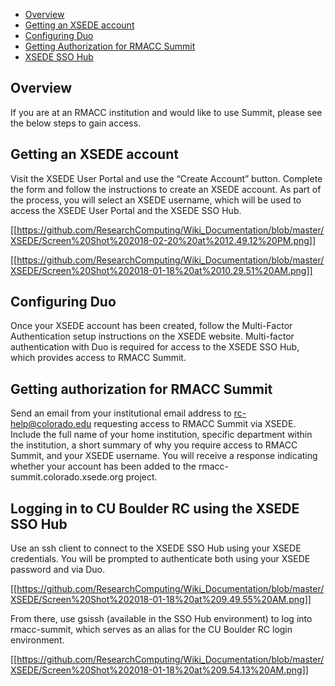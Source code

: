 - [Overview](#overview)
- [Getting an XSEDE account](#xsede-account)
- [Configuring Duo](#configuring-duo)
- [Getting Authorization for RMACC Summit](#getting-authorization-rmacc-summit)
- [XSEDE SSO Hub](#xsede-sso-hub)

## Overview

If you are at an RMACC institution and would like to use Summit, please see the below steps to gain access.  

## Getting an XSEDE account

Visit the XSEDE User Portal and use the “Create Account” button. Complete the form and follow the instructions to create an XSEDE account. As part of the process, you will select an XSEDE username, which will be used to access the XSEDE User Portal and the XSEDE SSO Hub.

[[https://github.com/ResearchComputing/Wiki_Documentation/blob/master/XSEDE/Screen%20Shot%202018-02-20%20at%2012.49.12%20PM.png]]

[[https://github.com/ResearchComputing/Wiki_Documentation/blob/master/XSEDE/Screen%20Shot%202018-01-18%20at%2010.29.51%20AM.png]]

## Configuring Duo

Once your XSEDE account has been created, follow the Multi-Factor Authentication setup instructions on the XSEDE website. Multi-factor authentication with Duo is required for access to the XSEDE SSO Hub, which provides access to RMACC Summit.

## Getting authorization for RMACC Summit

Send an email from your institutional email address to rc-help@colorado.edu requesting access to RMACC Summit via XSEDE. Include the full name of your home institution, specific department within the institution, a short summary of why you require access to RMACC Summit, and your XSEDE username. You will receive a response indicating whether your account has been added to the rmacc-summit.colorado.xsede.org project.

## Logging in to CU Boulder RC using the XSEDE SSO Hub

Use an ssh client to connect to the XSEDE SSO Hub using your XSEDE credentials. You will be prompted to authenticate both using your XSEDE password and via Duo.

[[https://github.com/ResearchComputing/Wiki_Documentation/blob/master/XSEDE/Screen%20Shot%202018-01-18%20at%209.49.55%20AM.png]]

From there, use gsissh (available in the SSO Hub environment) to log into rmacc-summit, which serves as an alias for the CU Boulder RC login environment.

[[https://github.com/ResearchComputing/Wiki_Documentation/blob/master/XSEDE/Screen%20Shot%202018-01-18%20at%209.54.13%20AM.png]]